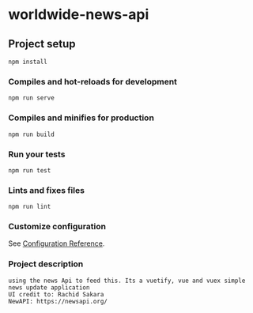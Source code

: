 # worldwide-news-api

## Project setup
```
npm install
```

### Compiles and hot-reloads for development
```
npm run serve
```

### Compiles and minifies for production
```
npm run build
```

### Run your tests
```
npm run test
```

### Lints and fixes files
```
npm run lint
```

### Customize configuration
See [Configuration Reference](https://cli.vuejs.org/config/).

### Project description
```
using the news Api to feed this. Its a vuetify, vue and vuex simple news update application
UI credit to: Rachid Sakara
NewAPI: https://newsapi.org/
```
